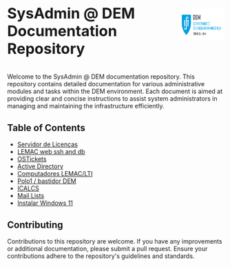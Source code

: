 <div style="display: flex; justify-content: space-between; align-items: center;">
    <h1 style="font-size: 34px;">SysAdmin @ DEM Documentation Repository</h1>
    <p align="right">
        <img src="assets/dem_logo.png" alt="logo" width="200" height="75">
    </p>
</div>

Welcome to the SysAdmin @ DEM documentation repository. This repository contains detailed documentation for various administrative modules and tasks within the DEM environment. Each document is aimed at providing clear and concise instructions to assist system administrators in managing and maintaining the infrastructure efficiently.

## Table of Contents

- [Servidor de Licenças](docs/servidor_de_licencas/README.md)
- [LEMAC web ssh and db](docs/lemac_web_ssh_db/README.md)
- [OSTickets](docs/ostickets/README.md)
- [Active Directory](docs/active_directory/README.md)
- [Computadores LEMAC/LTI](docs/computadores_lemac_lti/README.md)
- [Polo1 / bastidor DEM](docs/polo1_bastidor_dem/README.md)
- [ICALCS](docs/icalcs/README.md)
- [Mail Lists](docs/mail_lists/README.md)
- [Instalar Windows 11](docs/instalar_windows11/README.md)

## Contributing

Contributions to this repository are welcome. If you have any improvements or additional documentation, please submit a pull request. Ensure your contributions adhere to the repository's guidelines and standards.
